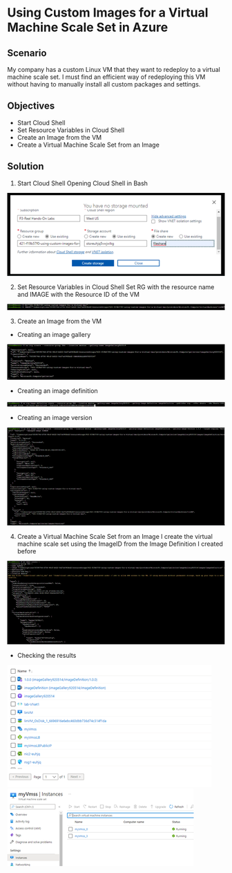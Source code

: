 # Using Custom Images for a Virtual Machine Scale Set in Azure

## Scenario

My company has a custom Linux VM that they want to redeploy to a virtual machine scale set. I must find an efficient way of redeploying this VM without having to manually
install all custom packages and settings.

## Objectives

- Start Cloud Shell
- Set Resource Variables in Cloud Shell
- Create an Image from the VM
- Create a Virtual Machine Scale Set from an Image

## Solution

1.	Start Cloud Shell
Opening Cloud Shell in Bash

![](../../Images/Lab-15/Imagen1.png/)

2.	Set Resource Variables in Cloud Shell
Set RG with the resource name and IMAGE with the Resource ID of the VM

![](../../Images/Lab-15/Imagen2.png/)

3.	Create an Image from the VM
-	Creating an image gallery

![](../../Images/Lab-15/Imagen3.png/)

-	Creating an image definition

![](../../Images/Lab-15/Imagen4.png/)

-	Creating an image version

![](../../Images/Lab-15/Imagen5.png/)

4.	Create a Virtual Machine Scale Set from an Image
I create the virtual machine scale set using the ImageID from the Image Definition I created before

![](../../Images/Lab-15/Imagen6.png/)

-	Checking the results

![](../../Images/Lab-15/Imagen7.png/)
![](../../Images/Lab-15/Imagen8.png/)

